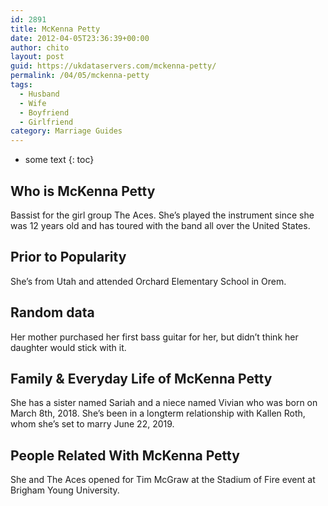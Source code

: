 ```yaml
---
id: 2891
title: McKenna Petty
date: 2012-04-05T23:36:39+00:00
author: chito
layout: post
guid: https://ukdataservers.com/mckenna-petty/
permalink: /04/05/mckenna-petty
tags:
  - Husband
  - Wife
  - Boyfriend
  - Girlfriend
category: Marriage Guides
---
```


* some text
{: toc}
          
          
## Who is  McKenna Petty
                  
                  
                  
Bassist for the girl group The Aces. She&#8217;s played the instrument since she was 12 years old and has toured with the band all over the United States. 
                  
                
                
                
## Prior to Popularity 
                  
                  
                  
She&#8217;s from Utah and attended Orchard Elementary School in Orem. 
                  
                
                
                
## Random data 
                  
                  
                  
Her mother purchased her first bass guitar for her, but didn&#8217;t think her daughter would stick with it. 
                  
                
                
                
## Family & Everyday Life of McKenna Petty
                  
                  
                  
She has a sister named Sariah and a niece named Vivian who was born on March 8th, 2018. She&#8217;s been in a longterm relationship with Kallen Roth, whom she&#8217;s set to marry June 22, 2019.
                  
                
                
                
## People Related With  McKenna Petty
                  
                  
                  
She and The Aces opened for Tim McGraw at the Stadium of Fire event at Brigham Young University.
                  
                
              
            
          
          
          
    
    
  
